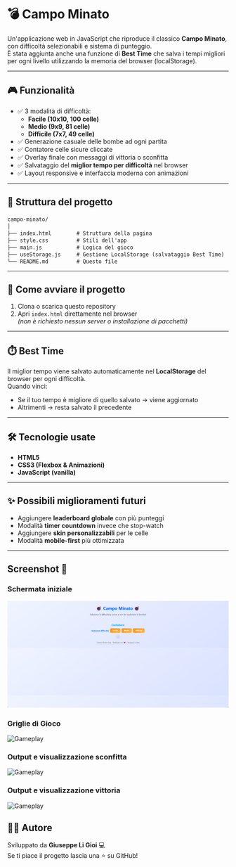 # 💣 Campo Minato

Un'applicazione web in JavaScript che riproduce il classico **Campo Minato**, con difficoltà selezionabili e sistema di punteggio.  
È stata aggiunta anche una funzione di **Best Time** che salva i tempi migliori per ogni livello utilizzando la memoria del browser (localStorage).

---

## 🎮 Funzionalità

- ✅ 3 modalità di difficoltà:
  - **Facile (10x10, 100 celle)**
  - **Medio (9x9, 81 celle)**
  - **Difficile (7x7, 49 celle)**
- ✅ Generazione casuale delle bombe ad ogni partita
- ✅ Contatore celle sicure cliccate
- ✅ Overlay finale con messaggi di vittoria o sconfitta
- ✅ Salvataggio del **miglior tempo per difficoltà** nel browser
- ✅ Layout responsive e interfaccia moderna con animazioni

---

## 📂 Struttura del progetto

```
campo-minato/
│
├── index.html        # Struttura della pagina
├── style.css         # Stili dell'app
├── main.js           # Logica del gioco
├── useStorage.js     # Gestione LocalStorage (salvataggio Best Time)
└── README.md         # Questo file
```

---

## 🚀 Come avviare il progetto

1. Clona o scarica questo repository
2. Apri `index.html` direttamente nel browser  
   *(non è richiesto nessun server o installazione di pacchetti)*

---

## ⏱️ Best Time

Il miglior tempo viene salvato automaticamente nel **LocalStorage** del browser per ogni difficoltà.  
Quando vinci:
- Se il tuo tempo è migliore di quello salvato → viene aggiornato
- Altrimenti → resta salvato il precedente

---


## 🛠️ Tecnologie usate

- **HTML5**
- **CSS3 (Flexbox & Animazioni)**
- **JavaScript (vanilla)**

---

## ✨ Possibili miglioramenti futuri

- Aggiungere **leaderboard globale** con più punteggi
- Modalità **timer countdown** invece che stop-watch
- Aggiungere **skin personalizzabili** per le celle
- Modalità **mobile-first** più ottimizzata

---

## Screenshot 📸

### Schermata iniziale
![Home](./screenshots/campo-1.jpg)

### Griglie di Gioco
![Gameplay](./screenshots/campo-2.png)

### Output e visualizzazione sconfitta
![Gameplay](./screenshots/campo-3.png)

### Output e visualizzazione vittoria
![Gameplay](./screenshots/campo-4.png)



## 👨‍💻 Autore

Sviluppato da **Giuseppe Li Gioi** 💻  
Se ti piace il progetto lascia una ⭐ su GitHub!
